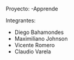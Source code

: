 Proyecto:
-Apprende

Integrantes:

- Diego Bahamondes
- Maximiliano Johnson
- Vicente Romero
- Claudio Varela